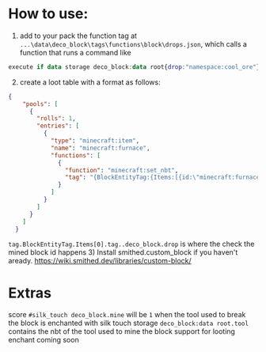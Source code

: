 # How to use:
1) add to your pack the function tag at `...\data\deco_block\tags\functions\block\drops.json`, which calls a function that runs a command like

```haskell
execute if data storage deco_block:data root{drop:"namespace:cool_ore"} run loot spawn ~ ~ ~ loot namespace:cool_ore
```

2) create a loot table with a format as follows:
```json
{
    "pools": [
      {
        "rolls": 1,
        "entries": [
          {
            "type": "minecraft:item",
            "name": "minecraft:furnace",
            "functions": [
              {
                "function": "minecraft:set_nbt",
                "tag": "{BlockEntityTag:{Items:[{id:\"minecraft:furnace\",Count:1b,Slot:0b,tag:{CustomModelData:1,smithed:{block:{id:\"deco_block\"}},deco_block:{drop:\"namespace:cool_ore\"}}}]}}"
              }
            ]
          }
        ]
      }
    ]
  }
```
`tag.BlockEntityTag.Items[0].tag..deco_block.drop` is where the check the mined block id happens
3) Install smithed.custom_block if you haven't aready. https://wiki.smithed.dev/libraries/custom-block/

# Extras

score `#silk_touch deco_block.mine` will be `1` when the tool used to break the block is enchanted with silk touch
storage `deco_block:data root.tool` contains the nbt of the tool used to mine the block
support for looting enchant coming soon
